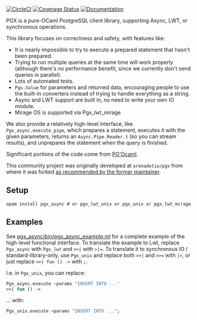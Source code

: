 [![CircleCI](https://circleci.com/gh/arenadotio/pgx.svg?style=shield)](https://circleci.com/gh/arenadotio/pgx)
[![Coverage Status](https://coveralls.io/repos/github/arenadotio/pgx/badge.svg?branch=master)](https://coveralls.io/github/arenadotio/pgx?branch=master)
[![Documentation](https://img.shields.io/badge/documentation-odoc-blue)](https://arenadotio.github.io/pgx/index.html)

PGX is a pure-OCaml PostgreSQL client library, supporting Async, LWT, or
synchronous operations.

This library focuses on correctness and safety, with features like:

 - It is nearly impossible to try to execute a prepared statement that hasn't
   been prepared.
 - Trying to run multiple queries at the same time will work properly (although
   there's no performance benefit, since we currently don't send queries in
   parallel).
 - Lots of automated tests.
 - `Pgx.Value` for parameters and returned data, encouraging people to use
   the built-in converters instead of trying to handle everything as a string.
 - Async and LWT support are built in, no need to write your own IO module.
 - Mirage OS is supported via Pgx_lwt_mirage

We also provide a relatively high-level interface, like `Pgx_async.execute_pipe`,
which prepares a statement, executes it with the given parameters, returns an
`Async.Pipe.Reader.t` (so you can stream results), and unprepares the statement
when the query is finished.

Significant portions of the code come from [PG'Ocaml](http://pgocaml.forge.ocamlcore.org/).

This community project was originally developed at `arenadotio/pgx` from
where it was forked [as recommended by the former maintainer](https://github.com/arenadotio/pgx/pull/134#issuecomment-2651239638).

## Setup

```
opam install pgx_async # or pgx_lwt_unix or pgx_unix or pgx_lwt_mirage
```

## Examples

See [pgx_async/bin/pgx_async_example.ml](pgx_async/bin/pgx_async_example.ml) for
a complete example of the high-level functional interface. To translate the
example to Lwt, replace `Pgx_async` with `Pgx_lwt` and `>>|` with `>|=`. To
translate it to synchronous IO / standard-library-only, use `Pgx_unix` and
replace both `>>|` and `>>=` with `|>`, or just replace `>>| fun () ->` with `;`.

I.e. in `Pgx_unix`, you can replace:

```ocaml
Pgx_async.execute ~params "INSERT INTO ..."
>>| fun () ->
```

... with:

```ocaml
Pgx_unix.execute ~params "INSERT INTO ...";
```
